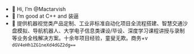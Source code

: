 - 👋 Hi, I’m @Mactarvish
- 👀 I’m good at C++ and 装逼
- 🌈 提供机器视觉类产品定制、工业非标准自动化项目全流程搭建、智慧交通沙盘模拟、导航机器人、大学电子信息类课设/毕设、深度学习课程讲授与录制等业务全栈解决方案。十余年项目经验，童叟无欺。商务+v `dGV4eHh1ZG1neXd4dGZ2dg==`
